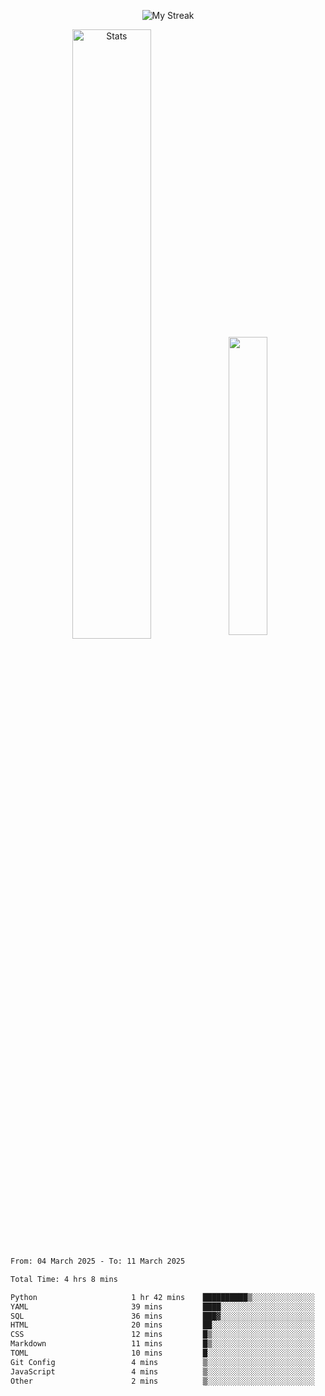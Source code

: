 <p align="center">
<picture>
  <source media="(prefers-color-scheme: dark)" srcset="http://github-readme-streak-stats.herokuapp.com?user=semolik&theme=dark&hide_border=true&background=DD272700">
  <img alt="My Streak" src="http://github-readme-streak-stats.herokuapp.com?user=semolik&hide_border=true">
</picture>
</p>
<div align="center">
  <picture>
    <source media="(prefers-color-scheme: dark)" srcset="https://github-readme-stats.vercel.app/api?username=semolik&show_icons=true&bg_color=DD272700&hide_border=true&theme=dark">
        <img alt="Stats" src="https://github-readme-stats.vercel.app/api?username=semolik&show_icons=true&bg_color=DD272700&hide_border=true" width="50%" >
  </picture>
  <sup>
  <picture>
  <source media="(prefers-color-scheme: dark)" srcset="https://github-readme-stats.vercel.app/api/top-langs/?username=semolik&layout=compact&hide_border=true&bg_color=DD272700&theme=dark">
  <img src="https://github-readme-stats.vercel.app/api/top-langs/?username=semolik&layout=compact&hide_border=true" width="35%" />
  </picture>
  </sup>
</div>
<!--START_SECTION:waka-->

```txt
From: 04 March 2025 - To: 11 March 2025

Total Time: 4 hrs 8 mins

Python                     1 hr 42 mins    ██████████▒░░░░░░░░░░░░░░   41.11 %
YAML                       39 mins         ████░░░░░░░░░░░░░░░░░░░░░   15.82 %
SQL                        36 mins         ███▓░░░░░░░░░░░░░░░░░░░░░   14.54 %
HTML                       20 mins         ██░░░░░░░░░░░░░░░░░░░░░░░   08.40 %
CSS                        12 mins         █▒░░░░░░░░░░░░░░░░░░░░░░░   05.03 %
Markdown                   11 mins         █▒░░░░░░░░░░░░░░░░░░░░░░░   04.79 %
TOML                       10 mins         █░░░░░░░░░░░░░░░░░░░░░░░░   04.25 %
Git Config                 4 mins          ▒░░░░░░░░░░░░░░░░░░░░░░░░   01.84 %
JavaScript                 4 mins          ▒░░░░░░░░░░░░░░░░░░░░░░░░   01.66 %
Other                      2 mins          ▒░░░░░░░░░░░░░░░░░░░░░░░░   00.87 %
```

<!--END_SECTION:waka-->

